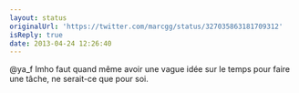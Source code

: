 ```yaml
---
layout: status
originalUrl: 'https://twitter.com/marcgg/status/327035863181709312'
isReply: true
date: 2013-04-24 12:26:40
---
```


@ya_f Imho faut quand même avoir une vague idée sur le temps pour faire une tâche, ne serait-ce que pour soi.
